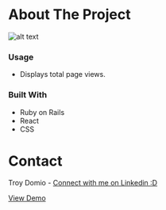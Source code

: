 # About The Project
![alt text](https://live.staticflickr.com/65535/51613566875_d9d9b5d213_b.jpg)



### Usage

* Displays total page views.


### Built With
* Ruby on Rails
* React
* CSS


# Contact
Troy Domio - <a href="https://www.linkedin.com/in/troydomio/" target="_blank">Connect with me on Linkedin :D </a>

<a href="https://glacial-plains-09503.herokuapp.com/" target="_blank">View Demo</a>
